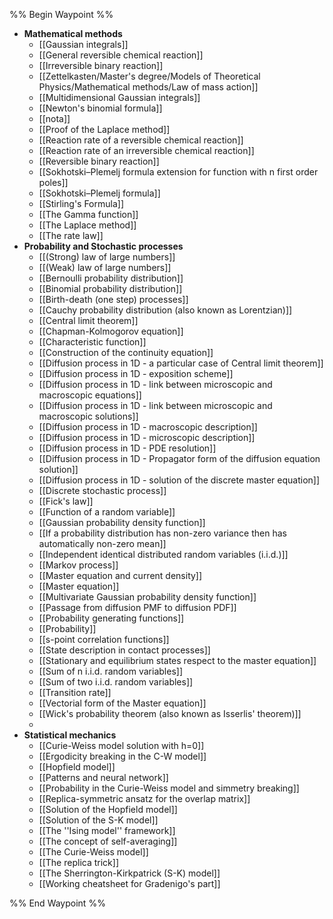 %% Begin Waypoint %%
- **Mathematical methods**
	- [[Gaussian integrals]]
	- [[General reversible chemical reaction]]
	- [[Irreversible binary reaction]]
	- [[Zettelkasten/Master's degree/Models of Theoretical Physics/Mathematical methods/Law of mass action]]
	- [[Multidimensional Gaussian integrals]]
	- [[Newton's binomial formula]]
	- [[nota]]
	- [[Proof of the Laplace method]]
	- [[Reaction rate of a reversible chemical reaction]]
	- [[Reaction rate of an irreversible chemical reaction]]
	- [[Reversible binary reaction]]
	- [[Sokhotski–Plemelj formula extension for function with n first order poles]]
	- [[Sokhotski–Plemelj formula]]
	- [[Stirling's Formula]]
	- [[The Gamma function]]
	- [[The Laplace method]]
	- [[The rate law]]
- **Probability and Stochastic processes**
	- [[(Strong) law of large numbers]]
	- [[(Weak) law of large numbers]]
	- [[Bernoulli probability distribution]]
	- [[Binomial probability distribution]]
	- [[Birth-death (one step) processes]]
	- [[Cauchy probability distribution (also known as Lorentzian)]]
	- [[Central limit theorem]]
	- [[Chapman-Kolmogorov equation]]
	- [[Characteristic function]]
	- [[Construction of the continuity equation]]
	- [[Diffusion process in 1D - a particular case of Central limit theorem]]
	- [[Diffusion process in 1D - exposition scheme]]
	- [[Diffusion process in 1D - link between microscopic and macroscopic equations]]
	- [[Diffusion process in 1D - link between microscopic and macroscopic solutions]]
	- [[Diffusion process in 1D - macroscopic description]]
	- [[Diffusion process in 1D - microscopic description]]
	- [[Diffusion process in 1D - PDE resolution]]
	- [[Diffusion process in 1D - Propagator form of the diffusion equation solution]]
	- [[Diffusion process in 1D - solution of the discrete master equation]]
	- [[Discrete stochastic process]]
	- [[Fick's law]]
	- [[Function of a random variable]]
	- [[Gaussian probability density function]]
	- [[If a probability distribution has non-zero variance then has automatically non-zero mean]]
	- [[Independent identical distributed random variables (i.i.d.)]]
	- [[Markov process]]
	- [[Master equation and current density]]
	- [[Master equation]]
	- [[Multivariate Gaussian probability density function]]
	- [[Passage from diffusion PMF to diffusion PDF]]
	- [[Probability generating functions]]
	- [[Probability]]
	- [[s-point correlation functions]]
	- [[State description in contact processes]]
	- [[Stationary and equilibrium states respect to the master equation]]
	- [[Sum of n i.i.d. random variables]]
	- [[Sum of two i.i.d. random variables]]
	- [[Transition rate]]
	- [[Vectorial form of the Master equation]]
	- [[Wick's probability theorem (also known as Isserlis' theorem)]]
	- 
- **Statistical mechanics**
	- [[Curie-Weiss model solution with h=0]]
	- [[Ergodicity breaking in the C-W model]]
	- [[Hopfield model]]
	- [[Patterns and neural network]]
	- [[Probability in the Curie-Weiss model and simmetry breaking]]
	- [[Replica-symmetric ansatz for the overlap matrix]]
	- [[Solution of the Hopfield model]]
	- [[Solution of the S-K model]]
	- [[The ''Ising model'' framework]]
	- [[The concept of self-averaging]]
	- [[The Curie-Weiss model]]
	- [[The replica trick]]
	- [[The Sherrington-Kirkpatrick (S-K) model]]
	- [[Working cheatsheet for Gradenigo's part]]

%% End Waypoint %%


